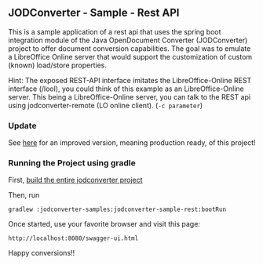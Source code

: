 ## JODConverter - Sample - Rest API

This is a sample application of a rest api that uses the spring boot integration module of the Java OpenDocument Converter (JODConverter) project to offer document conversion capabilities. The goal was to emulate a LibreOffice Online server that
would support the customization of custom (known) load/store properties.

Hint: The exposed REST-API interface imitates the LibreOffice-Online REST interface (/lool), you could think of this example as an LibreOffice-Online server.
This being a LibreOffice-Online server, you can talk to the REST api using jodconverter-remote (LO online client). (`-c parameter`)

### Update

See [here](https://github.com/EugenMayer/converter) for an improved version, meaning production ready, of this project!

### Running the Project using gradle

First, [build the entire jodconverter project](https://github.com/sbraconnier/jodconverter#building-the-project)

Then, run

```Shell
gradlew :jodconverter-samples:jodconverter-sample-rest:bootRun
```

Once started, use your favorite browser and visit this page:

```
http://localhost:8080/swagger-ui.html
```

Happy conversions!!

